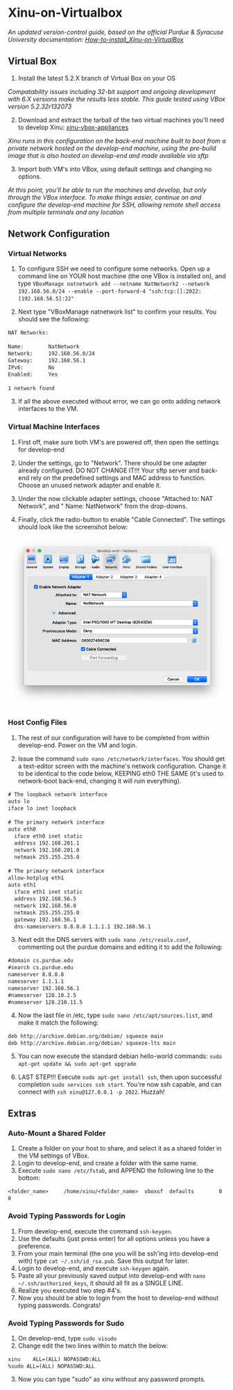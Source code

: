 # Xinu-on-Virtualbox
*An updated version-control guide, based on the official Purdue & Syracuse University documentation: [How-to-install_Xinu-on-VirtualBox](pdf/How-to-install_Xinu-on-VirtualBox.pdf)*

## Virtual Box
1. Install the latest 5.2.X branch of Virtual Box on your OS 
  
  *Compatability issues including 32-bit support and ongoing development with 6.X versions make the results less stable. This guide tested using VBox version 5.2.32r132073*

2. Download and extract the tarball of the two virtual machines you'll need to develop Xinu: [xinu-vbox-appliances](ftp://ftp.cs.purdue.edu/pub/comer/private/Xinu/xinu-vbox-appliances.tar.gz)

  *Xinu runs in this configuration on the back-end machine built to boot from a private network hosted on the develop-end machine, using the pre-build image that is also hosted on develop-end and made available via sftp*

3. Import both VM's into VBox, using default settings and changing no options.

  *At this point, you'll be able to run the machines and develop, but only through the VBox interface. To make things easier, continue on and configure the develop-end machine for SSH, allowing remote shell access from multiple terminals and any location*

## Network Configuration
### Virtual Networks
1. To configure SSH we need to configure some networks. Open up a command line on YOUR host machine (the one VBox is installed on), and type `VBoxManage natnetwork add --netname NatNetwork2 --network 192.168.56.0/24 --enable --port-forward-4 "ssh:tcp:[]:2022:[192.168.56.5]:22"`

2. Next type "VBoxManage natnetwork list" to confirm your results. You should see the following:
```
NAT Networks:

Name:        NatNetwork
Network:     192.168.56.0/24
Gateway:     192.168.56.1
IPv6:        No
Enabled:     Yes

1 network found
```

3. If all the above executed without error, we can go onto adding network interfaces to the VM.

### Virtual Machine Interfaces
1. First off, make sure both VM's are powered off, then open the settings for develop-end

2. Under the settings, go to "Network". There should be one adapter already configured. DO NOT CHANGE IT!!! Your sftp server and back-end rely on the predefined settings and MAC address to function. Choose an unused network adapter and enable it.

3. Under the now clickable adapter settings, choose "Attached to: NAT Network", and " Name: NatNetwork" from the drop-downs.

4. Finally, click the radio-button to enable "Cable Connected". The settings should look like the screenshot below:

![Adapter Settings](images/adapter-1.png)

### Host Config Files
1. The rest of our configuration will have to be completed from within develop-end. Power on the VM and login.

2. Issue the command `sudo nano /etc/network/interfaces`. You should get a text-editor screen with the machine's network configuration. Change it to be identical to the code below, KEEPING eth0 THE SAME (it's used to network-boot back-end, changing it will ruin everything).

```
# The loopback network interface
auto lo
iface lo inet loopback

# The primary network interface
auto eth0
  iface eth0 inet static
  address 192.168.201.1
  network 192.168.201.0
  netmask 255.255.255.0

# The primary network interface
allow-hotplug eth1
auto eth1
  iface eth1 inet static
  address 192.168.56.5
  network 192.168.56.0
  netmask 255.255.255.0
  gateway 192.168.56.1
  dns-nameservers 8.8.8.8 1.1.1.1 192.168.56.1
```

3. Next edit the DNS servers with `sudo nano /etc/resolv.conf`, commenting out the purdue domains and editing it to add the following:
```
#domain cs.purdue.edu
#search cs.purdue.edu
nameserver 8.8.8.8
nameserver 1.1.1.1
nameserver 192.168.56.1
#nameserver 128.10.2.5
#nameserver 128.210.11.5
```

4. Now the last file in /etc, type `sudo nano /etc/apt/sources.list`, and make it match the following:
```
deb http://archive.debian.org/debian/ squeeze main
deb http://archive.debian.org/debian/ squeeze-lts main
```

5. You can now execute the standard debian hello-world commands: `sudo apt-get update && sudo apt-get upgrade`

6. LAST STEP!!! Execute `sudo apt-get install ssh`, then upon successful completion `sudo services ssh start`. You're now ssh capable, and can connect with `ssh xinu@127.0.0.1 -p 2022`. Huzzah!

## Extras 
### Auto-Mount a Shared Folder
1. Create a folder on your host to share, and select it as a shared folder in the VM settings of VBox.
2. Login to develop-end, and create a folder with the same name.
3. Execute `sudo nano /etc/fstab`, and APPEND the following line to the bottom:
```
<folder_name>     /home/xinu/<folder_name>  vboxsf  defaults        0       0
```

### Avoid Typing Passwords for Login
1. From develop-end, execute the command `ssh-keygen`.
2. Use the defaults (just press enter) for all options unless you have a preference.
3. From your main terminal (the one you will be ssh'ing into develop-end with) type `cat ~/.ssh/id_rsa.pub`. Save this output for later.
4. Login to develop-end, and execute `ssh-keygen` again.
4. Paste all your previously saved output into develop-end with `nano ~/.ssh/authorized_keys`, it should all fit as a SINGLE LINE.
5. Realize you executed two step #4's.
6. Now you should be able to login from the host to develop-end without typing passwords. Congrats!

### Avoid Typing Passwords for Sudo
1. On develop-end, type `sudo visudo`
2. Change edit the two lines within to match the below:
```
xinu    ALL=(ALL) NOPASSWD:ALL
%sudo ALL=(ALL) NOPASSWD:ALL
```
3. Now you can type "sudo" as xinu without any password prompts.